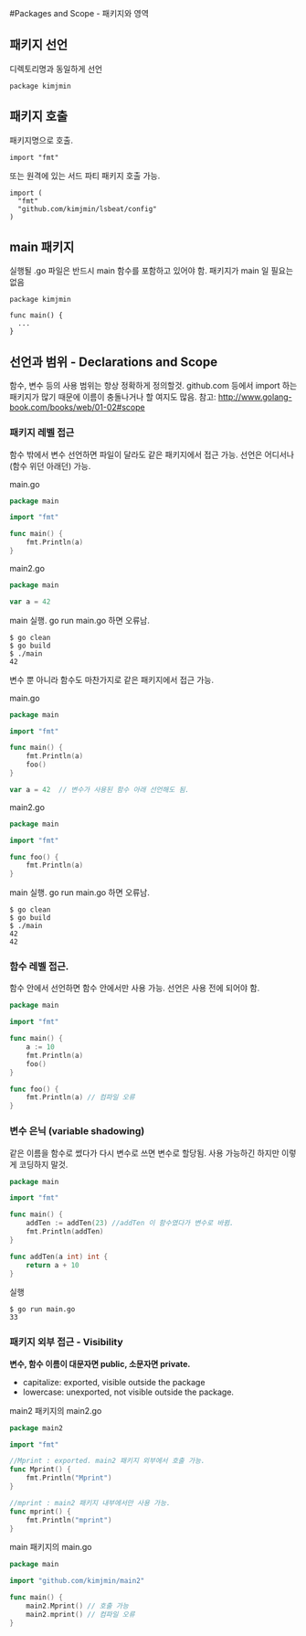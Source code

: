 #Packages and Scope - 패키지와 영역

## 패키지 선언
디렉토리명과 동일하게 선언
```
package kimjmin
```

## 패키지 호출
패키지명으로 호출.
```
import "fmt"
```
또는 원격에 있는 서드 파티 패키지 호출 가능.
```
import (
  "fmt"
  "github.com/kimjmin/lsbeat/config"
)
```

## main 패키지
실행될 .go 파일은 반드시 main 함수를 포함하고 있어야 함. 패키지가 main 일 필요는 없음
```
package kimjmin

func main() {
  ...
}
```

## 선언과 범위 - Declarations and Scope
함수, 변수 등의 사용 범위는 항상 정확하게 정의할것. github.com 등에서 import 하는 패키지가 많기 때문에 이름이 충돌나거나 할 여지도 많음.
참고: http://www.golang-book.com/books/web/01-02#scope 

### 패키지 레벨 접근
함수 밖에서 변수 선언하면 파일이 달라도 같은 패키지에서 접근 가능. 선언은 어디서나 (함수 위던 아래던) 가능.

main.go
```go
package main

import "fmt"

func main() {
	fmt.Println(a)
}
```

main2.go
```go
package main

var a = 42
```

main 실행. go run main.go 하면 오류남.
```
$ go clean
$ go build
$ ./main
42
```

변수 뿐 아니라 함수도 마찬가지로 같은 패키지에서 접근 가능.

main.go
```go
package main

import "fmt"

func main() {
	fmt.Println(a)
	foo()
}

var a = 42  // 변수가 사용된 함수 아래 선언해도 됨.
```

main2.go
```go
package main

import "fmt"

func foo() {
	fmt.Println(a)
}
```

main 실행. go run main.go 하면 오류남.
```
$ go clean
$ go build
$ ./main
42
42
```

### 함수 레벨 접근.
함수 안에서 선언하면 함수 안에서만 사용 가능. 선언은 사용 전에 되어야 함.
```go
package main

import "fmt"

func main() {
	a := 10
	fmt.Println(a)
	foo()
}

func foo() {
	fmt.Println(a) // 컴파일 오류
}
```

### 변수 은닉 (variable shadowing)
같은 이름을 함수로 썼다가 다시 변수로 쓰면 변수로 할당됨. 사용 가능하긴 하지만 이렇게 코딩하지 말것.
```go
package main

import "fmt"

func main() {
	addTen := addTen(23) //addTen 이 함수였다가 변수로 바뀜.
	fmt.Println(addTen)
}

func addTen(a int) int {
	return a + 10
}
```

실행
```
$ go run main.go
33
```

### 패키지 외부 접근 - Visibility
**변수, 함수 이름이 대문자면 public, 소문자면 private.**
- capitalize: exported, visible outside the package
- lowercase: unexported, not visible outside the package.

main2 패키지의 main2.go
```go
package main2

import "fmt"

//Mprint : exported. main2 패키지 외부에서 호출 가능.
func Mprint() {
	fmt.Println("Mprint")
}

//mprint : main2 패키지 내부에서만 사용 가능.
func mprint() {
	fmt.Println("mprint")
}
```

main 패키지의 main.go
```go
package main

import "github.com/kimjmin/main2"

func main() {
	main2.Mprint() // 호출 가능
	main2.mprint() // 컴파일 오류
}
```

